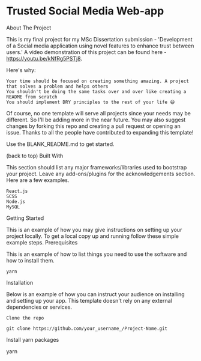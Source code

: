 # Trusted Social Media Web-app

About The Project

This is my final project for my MSc Dissertation submission - 'Development of a Social media application using novel features to enhance trust between users.' A video demonstration of this project can be found here - https://youtu.be/kNfRg5PSTj8.

Here's why:

    Your time should be focused on creating something amazing. A project that solves a problem and helps others
    You shouldn't be doing the same tasks over and over like creating a README from scratch
    You should implement DRY principles to the rest of your life 😄

Of course, no one template will serve all projects since your needs may be different. So I'll be adding more in the near future. You may also suggest changes by forking this repo and creating a pull request or opening an issue. Thanks to all the people have contributed to expanding this template!

Use the BLANK_README.md to get started.

(back to top)
Built With

This section should list any major frameworks/libraries used to bootstrap your project. Leave any add-ons/plugins for the acknowledgements section. Here are a few examples.

    React.js
    SCSS
    Node.js
    MySQL
    
Getting Started

This is an example of how you may give instructions on setting up your project locally. To get a local copy up and running follow these simple example steps.
Prerequisites

This is an example of how to list things you need to use the software and how to install them.

    yarn

Installation

Below is an example of how you can instruct your audience on installing and setting up your app. This template doesn't rely on any external dependencies or services.

    Clone the repo

    git clone https://github.com/your_username_/Project-Name.git

Install yarn packages

yarn
